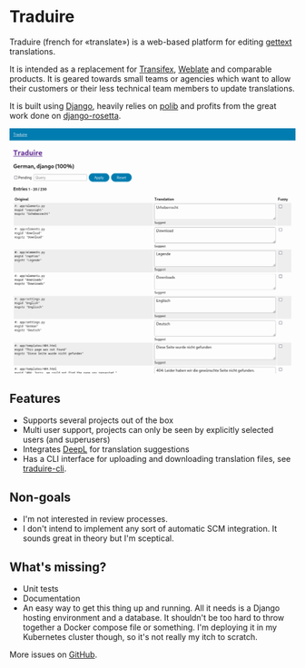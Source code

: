 # Traduire

Traduire (french for «translate») is a web-based platform for editing
[gettext](https://www.gnu.org/software/gettext/gettext.html) translations.

It is intended as a replacement for [Transifex](https://www.transifex.com/),
[Weblate](https://weblate.org/en/) and comparable products. It is geared
towards small teams or agencies which want to allow their customers or their
less technical team members to update translations.

It is built using [Django](https://www.djangoproject.com/), heavily relies on
[polib](https://pypi.org/project/polib/) and profits from the great work done
on [django-rosetta](https://github.com/mbi/django-rosetta/).

![Traduire screenshot](./images/traduire.png)

## Features

- Supports several projects out of the box
- Multi user support, projects can only be seen by explicitly selected users
  (and superusers)
- Integrates [DeepL](https://www.deepl.com/) for translation suggestions
- Has a CLI interface for uploading and downloading translation files, see
  [traduire-cli](https://pypi.org/project/traduire-cli/).

## Non-goals

- I'm not interested in review processes.
- I don't intend to implement any sort of automatic SCM integration. It sounds
  great in theory but I'm sceptical.

## What's missing?

- Unit tests
- Documentation
- An easy way to get this thing up and running. All it needs is a Django
  hosting environment and a database. It shouldn't be too hard to throw
  together a Docker compose file or something. I'm deploying it in my
  Kubernetes cluster though, so it's not really my itch to scratch.

More issues on [GitHub](https://github.com/matthiask/traduire/issues).
